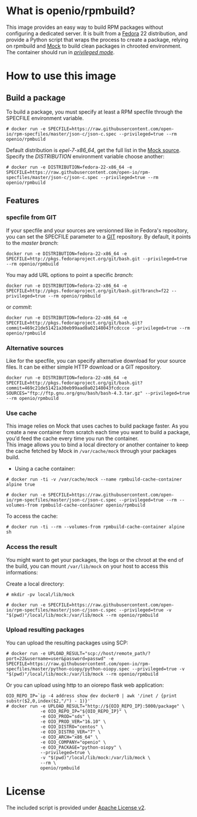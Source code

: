 # What is openio/rpmbuild?

This image provides an easy way to build RPM packages without configuring a dedicated server.
It is built from a [Fedora](https://getfedora.org) 22 distribution, and provide a Python script that wraps the process to create a package, relying on rpmbuild and [Mock](https://fedoraproject.org/wiki/Mock) to build clean packages in chrooted environment.  
The container should run in [*privileged mode*](http://blog.docker.com/2013/09/docker-can-now-run-within-docker/).  

# How to use this image

## Build a package

To build a package, you must specify at least a RPM specfile through the SPECFILE environment variable.  

```console
# docker run -e SPECFILE=https://raw.githubusercontent.com/open-io/rpm-specfiles/master/json-c/json-c.spec --privileged=true --rm openio/rpmbuild
```

Default distribution is *epel-7-x86_64*, get the full list in the [Mock source](http://pkgs.fedoraproject.org/cgit/mock.git/). Specify the *DISTRIBUTION* environment variable choose another:  

```console
# docker run -e DISTRIBUTION=fedora-22-x86_64 -e SPECFILE=https://raw.githubusercontent.com/open-io/rpm-specfiles/master/json-c/json-c.spec --privileged=true --rm openio/rpmbuild
```


## Features

### specfile from GIT
If your specfile and your sources are versionned like in Fedora's repository, you can set the SPECFILE parameter to a [GIT](https://git-scm.com) repository. By default, it points to the *master branch*:   

```console
docker run -e DISTRIBUTION=fedora-22-x86_64 -e SPECFILE=http://pkgs.fedoraproject.org/git/bash.git --privileged=true --rm openio/rpmbuild
```

You may add URL options to point a specific *branch*:  

```console
docker run -e DISTRIBUTION=fedora-22-x86_64 -e SPECFILE=http://pkgs.fedoraproject.org/git/bash.git?branch=f22 --privileged=true --rm openio/rpmbuild
```

or *commit*:  

```console
docker run -e DISTRIBUTION=fedora-22-x86_64 -e SPECFILE=http://pkgs.fedoraproject.org/git/bash.git?commit=469c21de51421a30eb99aad8a02148043fcdccce --privileged=true --rm openio/rpmbuild
```

### Alternative sources
Like for the specfile, you can specify alternative download for your source files. It can be either simple HTTP download or a GIT repository.  

```console
docker run -e DISTRIBUTION=fedora-22-x86_64 -e SPECFILE=http://pkgs.fedoraproject.org/git/bash.git?commit=469c21de51421a30eb99aad8a02148043fcdccce SOURCES="ftp://ftp.gnu.org/gnu/bash/bash-4.3.tar.gz" --privileged=true --rm openio/rpmbuild
```

### Use cache
This image relies on Mock that uses caches to build package faster. As you create a new container from scratch each time you want to build a package, you'd feed the cache every time you run the container.  
This image allows you to bind a local directory or another container to keep the cache fetched by Mock in `/var/cache/mock` through your packages build.  

* Using a cache container:  

```console
# docker run -ti -v /var/cache/mock --name rpmbuild-cache-container alpine true
```

```console
# docker run -e SPECFILE=https://raw.githubusercontent.com/open-io/rpm-specfiles/master/json-c/json-c.spec --privileged=true --rm --volumes-from rpmbuild-cache-container openio/rpmbuild
```
To access the cache:  

```console
# docker run -ti --rm --volumes-from rpmbuild-cache-container alpine sh
```

### Access the result
You might want to get your packages, the logs or the chroot at the end of the build, you can mount `/var/lib/mock` on your host to access this informations:

Create a local directory:

```console
# mkdir -pv local/lib/mock
```

```console
# docker run -e SPECFILE=https://raw.githubusercontent.com/open-io/rpm-specfiles/master/json-c/json-c.spec --privileged=true -v "$(pwd)"/local/lib/mock:/var/lib/mock --rm openio/rpmbuild
```

### Upload resulting packages
You can upload the resulting packages using SCP:  

```console
# docker run -e UPLOAD_RESULT="scp://host/remote_path/?port=22&username=user&password=passwd" -e SPECFILE=https://raw.githubusercontent.com/open-io/rpm-specfiles/master/python-oiopy/python-oiopy.spec --privileged=true -v "$(pwd)"/local/lib/mock:/var/lib/mock --rm openio/rpmbuild
```

Or you can upload using http to an oiorepo flask web application:

```console
OIO_REPO_IP=`ip -4 address show dev docker0 | awk '/inet / {print substr($2,0,index($2,"/") - 1)}'`
# docker run -e UPLOAD_RESULT="http://${OIO_REPO_IP}:5000/package" \
             -e OIO_REPO_IP="${OIO_REPO_IP}" \
             -e OIO_PROD="sds" \
             -e OIO_PROD_VER="16.10" \
             -e OIO_DISTRO="centos" \
             -e OIO_DISTRO_VER="7" \
             -e OIO_ARCH="x86_64" \
             -e OIO_COMPANY="openio" \
             -e OIO_PACKAGE="python-oiopy" \
             --privileged=true \
             -v "$(pwd)"/local/lib/mock:/var/lib/mock \
             --rm \
             openio/rpmbuild
```

# License

The included script is provided under [Apache License v2](http://www.apache.org/licenses/LICENSE-2.0).
